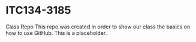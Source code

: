 # ITC134-3185
Class Repo
This repo was created in order to show our class the basics on how to use GitHub. This is a placeholder.

